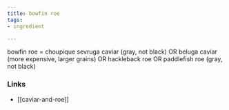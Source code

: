 ```yaml
---
title: bowfin roe
tags:
- ingredient

---
```

bowfin roe = choupique sevruga caviar (gray, not black) OR beluga caviar (more expensive, larger grains) OR hackleback roe OR paddlefish roe (gray, not black)

### Links

* [[caviar-and-roe]]

